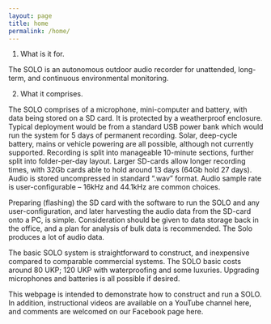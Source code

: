 ```yaml
---
layout: page
title: home
permalink: /home/
---
```


1. What is it for.

The SOLO is an autonomous outdoor audio recorder for unattended,
long-term, and continuous environmental monitoring.


2. What it comprises.

The SOLO comprises of a microphone, mini-computer and battery, with
data being stored on a SD card. It is protected by a weatherproof
enclosure. Typical deployment would be from a standard USB power bank
which would run the system for 5 days of permanent recording. Solar,
deep-cycle battery, mains or vehicle powering are all possible,
although not currently supported. Recording is split into manageable
10-minute sections, further split into folder-per-day layout. Larger
SD-cards allow longer recording times, with 32Gb cards able to hold
around 13 days (64Gb hold 27 days). Audio is stored uncompressed in
standard “.wav” format. Audio sample rate is user-configurable – 16kHz
and 44.1kHz are common choices.

Preparing (flashing) the SD card with the software to run the SOLO and
any user-configuration, and later harvesting the audio data from the
SD-card onto a PC, is simple. Consideration should be given to data
storage back in the office, and a plan for analysis of bulk data is
recommended. The Solo produces a lot of audio data.

The basic SOLO system is straightforward to construct, and inexpensive
compared to comparable commercial systems. The SOLO basic costs around
80 UKP; 120 UKP with waterproofing and some luxuries. Upgrading
microphones and batteries is all possible if desired.

This webpage is intended to demonstrate how to construct and run a
SOLO. In addition, instructional videos are available on a YouTube
channel here, and comments are welcomed on our Facebook page here.
